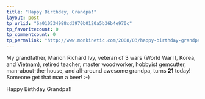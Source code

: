 ```yaml
---
title: "Happy Birthday, Grandpa!"
layout: post
tp_urlid: "6a010534988cd3970b0120a5b36b4e970c"
tp_favoritecount: 0
tp_commentcount: 0
tp_permalink: "http://www.monkinetic.com/2008/03/happy-birthday-grandpa.html"
---
```

My grandfather, Marion Richard Ivy, veteran of 3 wars (World War II, Korea, and Vietnam), retired teacher, master woodworker, hobbyist gemcutter, man-about-the-house, and all-around awesome grandpa, turns <strong>21</strong> today! Someone get that man a beer! :-)

Happy Birthday Grandpa!!
